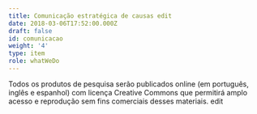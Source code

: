 ```yaml
---
title: Comunicação estratégica de causas edit
date: 2018-03-06T17:52:00.000Z
draft: false
id: comunicacao
weight: '4'
type: item
role: whatWeDo
---
```

Todos os produtos de pesquisa serão publicados online (em português, inglês e espanhol) com licença Creative Commons que permitirá amplo acesso e reprodução sem fins comerciais desses materiais. edit

